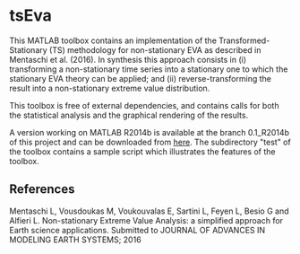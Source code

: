 # tsEva #

This MATLAB toolbox contains an implementation of the Transformed-Stationary (TS) methodology for non-stationary EVA as described in Mentaschi et al. (2016). In synthesis this approach consists in (i) transforming a non-stationary time series into a stationary one to which the stationary EVA theory can be applied; and (ii) reverse-transforming the result into a non-stationary extreme value distribution.

This toolbox is free of external dependencies, and contains calls for both the statistical analysis and the graphical rendering of the results.

A version working on MATLAB R2014b is available at the branch 0.1_R2014b of this project and can be downloaded from [here](https://bitbucket.org/menta78/tseva/downloads).
The subdirectory "test" of the toolbox contains a sample script which illustrates the features of the toolbox.

## References ##
Mentaschi L, Vousdoukas M, Voukouvalas E, Sartini L, Feyen L, Besio G and Alfieri L. Non-stationary Extreme Value Analysis: a simplified approach for Earth science applications. Submitted to JOURNAL OF ADVANCES IN MODELING EARTH SYSTEMS; 2016